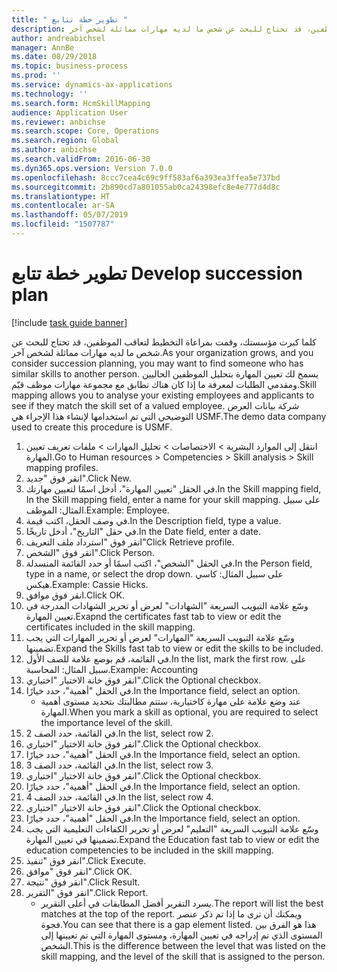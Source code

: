 ```yaml
---
title: " تطوير خطة تتابع "
description: كلما كبرت مؤسستك، وقمت بمراعاة التخطيط لتعاقب الموظفين، قد تحتاج للبحث عن شخص ما لديه مهارات مماثلة لشخص آخر.
author: andreabichsel
manager: AnnBe
ms.date: 08/29/2018
ms.topic: business-process
ms.prod: ''
ms.service: dynamics-ax-applications
ms.technology: ''
ms.search.form: HcmSkillMapping
audience: Application User
ms.reviewer: anbichse
ms.search.scope: Core, Operations
ms.search.region: Global
ms.author: anbichse
ms.search.validFrom: 2016-06-30
ms.dyn365.ops.version: Version 7.0.0
ms.openlocfilehash: 8ccc7cea4c69c9ff583af6a393ea3ffea5e737bd
ms.sourcegitcommit: 2b890cd7a801055ab0ca24398efc8e4e777d4d8c
ms.translationtype: HT
ms.contentlocale: ar-SA
ms.lasthandoff: 05/07/2019
ms.locfileid: "1507787"
---
```

# <a name="develop-succession-plan"></a><span data-ttu-id="370a6-103"> تطوير خطة تتابع </span><span class="sxs-lookup"><span data-stu-id="370a6-103">Develop succession plan</span></span>

[!include [task guide banner](../../includes/task-guide-banner.md)]

<span data-ttu-id="370a6-104">كلما كبرت مؤسستك، وقمت بمراعاة التخطيط لتعاقب الموظفين، قد تحتاج للبحث عن شخص ما لديه مهارات مماثلة لشخص آخر.</span><span class="sxs-lookup"><span data-stu-id="370a6-104">As your organization grows, and you consider succession planning, you may want to find someone who has similar skills to another person.</span></span>  <span data-ttu-id="370a6-105">يسمح لك تعيين المهارة بتحليل الموظفين الحاليين ومقدمي الطلبات لمعرفة ما إذا كان هناك تطابق مع مجموعة مهارات موظف قيّم.</span><span class="sxs-lookup"><span data-stu-id="370a6-105">Skill mapping allows you to analyse your existing employees and applicants to see if they match the skill set of a valued employee.</span></span> <span data-ttu-id="370a6-106">شركة بيانات العرض التوضيحي التي تم استخدامها لإنشاء هذا الإجراء هي USMF.</span><span class="sxs-lookup"><span data-stu-id="370a6-106">The demo data company used to create this procedure is USMF.</span></span>

1. <span data-ttu-id="370a6-107">انتقل إلى الموارد البشرية > الاختصاصات > تحليل المهارات > ملفات تعريف تعيين المهارة.</span><span class="sxs-lookup"><span data-stu-id="370a6-107">Go to Human resources > Competencies > Skill analysis > Skill mapping profiles.</span></span>
2. <span data-ttu-id="370a6-108">انقر فوق "جديد".</span><span class="sxs-lookup"><span data-stu-id="370a6-108">Click New.</span></span>
3. <span data-ttu-id="370a6-109">في الحقل "تعيين المهارة"، أدخل اسمًا لتعيين مهارتك.</span><span class="sxs-lookup"><span data-stu-id="370a6-109">In the Skill mapping field, In the Skill mapping field, enter a name for your skill mapping.</span></span>  <span data-ttu-id="370a6-110">على سبيل المثال: الموظف.</span><span class="sxs-lookup"><span data-stu-id="370a6-110">Example: Employee.</span></span>
4. <span data-ttu-id="370a6-111">في وصف الحقل، اكتب قيمة.</span><span class="sxs-lookup"><span data-stu-id="370a6-111">In the Description field, type a value.</span></span>
5. <span data-ttu-id="370a6-112">في حقل "التاريخ"، أدخل تاريخًا.</span><span class="sxs-lookup"><span data-stu-id="370a6-112">In the Date field, enter a date.</span></span>
6. <span data-ttu-id="370a6-113">انقر فوق "استرداد ملف التعريف"</span><span class="sxs-lookup"><span data-stu-id="370a6-113">Click Retrieve profile.</span></span>
7. <span data-ttu-id="370a6-114">انقر فوق "الشخص‬".</span><span class="sxs-lookup"><span data-stu-id="370a6-114">Click Person.</span></span>
8. <span data-ttu-id="370a6-115">في الحقل "الشخص"، اكتب اسمًا أو حدد القائمة المنسدلة.</span><span class="sxs-lookup"><span data-stu-id="370a6-115">In the Person field, type in a name, or select the drop down.</span></span>  <span data-ttu-id="370a6-116">على سبيل المثال: كاسي هيكس.</span><span class="sxs-lookup"><span data-stu-id="370a6-116">Example: Cassie Hicks.</span></span>
9. <span data-ttu-id="370a6-117">انقر فوق موافق.</span><span class="sxs-lookup"><span data-stu-id="370a6-117">Click OK.</span></span>
10. <span data-ttu-id="370a6-118">وسّع علامة التبويب السريعة "الشهادات" لعرض أو تحرير الشهادات المدرجة في تعيين المهارة.</span><span class="sxs-lookup"><span data-stu-id="370a6-118">Exapnd the certificates fast tab to view or edit the certificates included in the skill mapping.</span></span>
11. <span data-ttu-id="370a6-119">وسّع علامة التبويب السريعة "المهارات" لعرض أو تحرير المهارات التي يجب تضمينها.</span><span class="sxs-lookup"><span data-stu-id="370a6-119">Expand the Skills fast tab to view or edit the skills to be included.</span></span>
12. <span data-ttu-id="370a6-120">في القائمة، قم بوضع علامة للصف الأول.</span><span class="sxs-lookup"><span data-stu-id="370a6-120">In the list, mark the first row.</span></span>  <span data-ttu-id="370a6-121">على سبيل المثال: المحاسبة.</span><span class="sxs-lookup"><span data-stu-id="370a6-121">Example:  Accounting</span></span>
13. <span data-ttu-id="370a6-122">انقر فوق خانة الاختيار "اختياري".</span><span class="sxs-lookup"><span data-stu-id="370a6-122">Click the Optional checkbox.</span></span>
14. <span data-ttu-id="370a6-123">في الحقل "أهمية‬"، حدد خيارًا.</span><span class="sxs-lookup"><span data-stu-id="370a6-123">In the Importance field, select an option.</span></span>
    * <span data-ttu-id="370a6-124">عند وضع علامة على مهارة كاختيارية، ستتم مطالبتك بتحديد مستوى أهمية المهارة.</span><span class="sxs-lookup"><span data-stu-id="370a6-124">When you mark a skill as optional, you are required to select the importance level of the skill.</span></span>  
15. <span data-ttu-id="370a6-125">في القائمة، حدد الصف 2.</span><span class="sxs-lookup"><span data-stu-id="370a6-125">In the list, select row 2.</span></span>
16. <span data-ttu-id="370a6-126">انقر فوق خانة الاختيار "اختياري".</span><span class="sxs-lookup"><span data-stu-id="370a6-126">Click the Optional checkbox.</span></span>
17. <span data-ttu-id="370a6-127">في الحقل "أهمية‬"، حدد خيارًا.</span><span class="sxs-lookup"><span data-stu-id="370a6-127">In the Importance field, select an option.</span></span>
18. <span data-ttu-id="370a6-128">في القائمة، حدد الصف 3.</span><span class="sxs-lookup"><span data-stu-id="370a6-128">In the list, select row 3.</span></span>
19. <span data-ttu-id="370a6-129">انقر فوق خانة الاختيار "اختياري".</span><span class="sxs-lookup"><span data-stu-id="370a6-129">Click the Optional checkbox.</span></span>
20. <span data-ttu-id="370a6-130">في الحقل "أهمية‬"، حدد خيارًا.</span><span class="sxs-lookup"><span data-stu-id="370a6-130">In the Importance field, select an option.</span></span>
21. <span data-ttu-id="370a6-131">في القائمة، حدد الصف 4.</span><span class="sxs-lookup"><span data-stu-id="370a6-131">In the list, select row 4.</span></span>
22. <span data-ttu-id="370a6-132">انقر فوق خانة الاختيار "اختياري".</span><span class="sxs-lookup"><span data-stu-id="370a6-132">Click the Optional checkbox.</span></span>
23. <span data-ttu-id="370a6-133">في الحقل "أهمية‬"، حدد خيارًا.</span><span class="sxs-lookup"><span data-stu-id="370a6-133">In the Importance field, select an option.</span></span>
24. <span data-ttu-id="370a6-134">وسّع علامة التبويب السريعة "التعليم" لعرض أو تحرير الكفاءات التعليمية التي يجب تضمينها في تعيين المهارة.</span><span class="sxs-lookup"><span data-stu-id="370a6-134">Expand the Education fast tab to view or edit the education competencies to be included in the skill mapping.</span></span>
25. <span data-ttu-id="370a6-135">انقر فوق "تنفيذ".</span><span class="sxs-lookup"><span data-stu-id="370a6-135">Click Execute.</span></span>
26. <span data-ttu-id="370a6-136">انقر فوق "موافق".</span><span class="sxs-lookup"><span data-stu-id="370a6-136">Click OK.</span></span>
27. <span data-ttu-id="370a6-137">انقر فوق "نتيجة".</span><span class="sxs-lookup"><span data-stu-id="370a6-137">Click Result.</span></span>
28. <span data-ttu-id="370a6-138">انقر فوق "التقرير".</span><span class="sxs-lookup"><span data-stu-id="370a6-138">Click Report.</span></span>
    * <span data-ttu-id="370a6-139">يسرد التقرير أفضل المطابقات في أعلى التقرير.</span><span class="sxs-lookup"><span data-stu-id="370a6-139">The report will list the best matches at the top of the report.</span></span>  <span data-ttu-id="370a6-140">ويمكنك أن ترى ما إذا تم ذكر عنصر فجوة.</span><span class="sxs-lookup"><span data-stu-id="370a6-140">You can see that there is a gap element listed.</span></span>  <span data-ttu-id="370a6-141">هذا هو الفرق بين المستوى الذي تم إدراجه في تعيين المهارة، ومستوى المهارة التي تم تعيينها إلى الشخص.</span><span class="sxs-lookup"><span data-stu-id="370a6-141">This is the difference between the level that was listed on the skill mapping, and the level of the skill that is assigned to the person.</span></span>  

